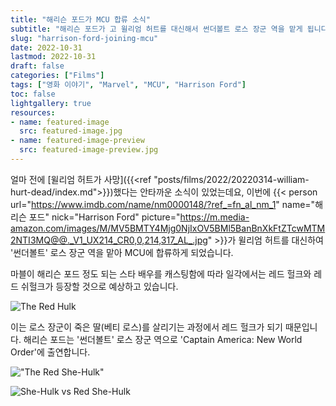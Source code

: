```yaml
---
title: "해리슨 포드가 MCU 합류 소식"
subtitle: "해리슨 포드가 고 윌리엄 허트를 대신해서 썬더볼트 로스 장군 역을 맡게 됩니다."
slug: "harrison-ford-joining-mcu"
date: 2022-10-31
lastmod: 2022-10-31
draft: false
categories: ["Films"]
tags: ["영화 이야기", "Marvel", "MCU", "Harrison Ford"]
toc: false
lightgallery: true
resources:
- name: featured-image
  src: featured-image.jpg
- name: featured-image-preview
  src: featured-image-preview.jpg
---
```


얼마 전에 [윌리엄 허트가 사망]({{<ref "posts/films/2022/20220314-william-hurt-dead/index.md">}})했다는 안타까운 소식이 있었는데요, 이번에 {{< person url="https://www.imdb.com/name/nm0000148/?ref_=fn_al_nm_1" name="해리슨 포드" nick="Harrison Ford" picture="https://m.media-amazon.com/images/M/MV5BMTY4Mjg0NjIxOV5BMl5BanBnXkFtZTcwMTM2NTI3MQ@@._V1_UX214_CR0,0,214,317_AL_.jpg" >}}가 윌리엄 허트를 대신하여 '썬더볼트' 로스 장군 역을 맡아 MCU에 합류하게 되었습니다.

마블이 해리슨 포드 정도 되는 스타 배우를 캐스팅함에 따라 일각에서는 레드 헐크와 레드 쉬헐크가 등장할 것으로 예상하고 있습니다.

![The Red Hulk](https://static1.srcdn.com/wordpress/wp-content/uploads/2019/12/Thunderbolt-Ross-RedHulk.jpg "The Red Hulk")

이는 로스 장군이 죽은 딸(베티 로스)를 살리기는 과정에서 레드 헐크가 되기 때문입니다. 해리슨 포드는 '썬더볼트' 로스 장군 역으로 'Captain America: New World Order'에 출연합니다.

!["The Red She-Hulk"](https://wikiofnerds.com/wp-content/uploads/2022/09/Untitled-design-2022-09-24T145605.434.png.webp "The Red She-Hulk")

![She-Hulk vs Red She-Hulk](https://wikiofnerds.com/wp-content/uploads/2022/09/hulka-roja-betty-ross-1571137791.png.webp "She-Hulk vs Red She-Hulk")
